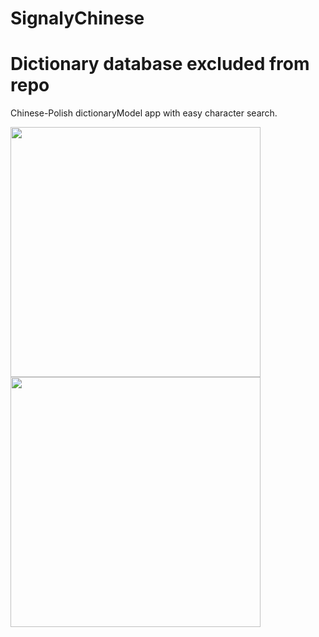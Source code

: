 # SignalyChinese

# Dictionary database excluded from repo

<p>
  Chinese-Polish dictionaryModel app with easy character search.
</p>
<img src="https://github.com/nestrockx/SignalyChinese/assets/72703958/910b00d4-2fcc-45c2-a7b0-82554ab903bd" width="400">
<br>
<img src="https://github.com/nestrockx/SignalyChinese/assets/72703958/0992377d-f5ce-45c7-b78e-1ece77b04002" width="400">
